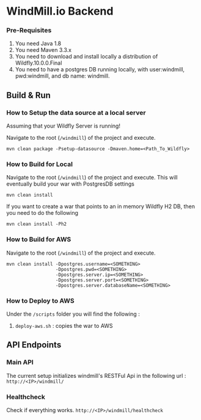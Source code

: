 WindMill.io Backend
===================


### Pre-Requisites ###

1. You need Java 1.8
2. You need Maven 3.3.x 
3. You need to download and install locally a distribution of Wildfly.10.0.0.Final
4. You need to have a postgres DB running locally, with user:windmill, pwd:windmill, and db name: windmill.


Build & Run 
-----------

### How to Setup the data source at a local server ###

Assuming that your Wildfly Server is running!

Navigate to the root (`/windmill`) of the project and execute.

```
mvn clean package -Psetup-datasource -Dmaven.home=<Path_To_Wildfly>
```

### How to Build for Local ###

Navigate to the root (`/windmill`) of the project and execute. This will eventually build your war with PostgresDB settings

```
mvn clean install
```

If you want to create a war that points to an in memory Wildfly H2 DB, then you need to do the following

```
mvn clean install -Ph2
```

### How to Build for AWS ###

Navigate to the root (`/windmill`) of the project and execute.


```
mvn clean install -Dpostgres.username=<SOMETHING>
                  -Dpostgres.pwd=<SOMETHING> 
                  -Dpostgres.server.ip=<SOMETHING> 
                  -Dpostgres.server.port=<SOMETHING> 
                  -Dpostgres.server.databaseName=<SOMETHING>
```

### How to Deploy to AWS ###

Under the `/scripts` folder you will find the following :

1. `deploy-aws.sh` :  copies the war to AWS


API Endpoints 
-------------

### Main API ### 

The current setup initializes windmill's RESTFul Api in the following url :
`http://<IP>/windmill/`

### Healthcheck ### 

Check if everything works. 
`http://<IP>/windmill/healthcheck`

